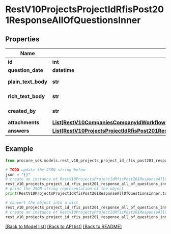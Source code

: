 # RestV10ProjectsProjectIdRfisPost201ResponseAllOfQuestionsInner


## Properties

Name | Type | Description | Notes
------------ | ------------- | ------------- | -------------
**id** | **int** | ID | [optional] 
**question_date** | **datetime** | Date | [optional] 
**plain_text_body** | **str** | Plain text body | [optional] 
**rich_text_body** | **str** | Rich text body | [optional] 
**created_by** | **str** | Creator name | [optional] 
**attachments** | [**List[RestV10CompaniesCompanyIdWorkflowPermanentLogsGet200ResponseInnerAttachmentsInner]**](RestV10CompaniesCompanyIdWorkflowPermanentLogsGet200ResponseInnerAttachmentsInner.md) | Attachments | [optional] 
**answers** | [**List[RestV10ProjectsProjectIdRfisPost201ResponseAllOfQuestionsInnerAnswersInner]**](RestV10ProjectsProjectIdRfisPost201ResponseAllOfQuestionsInnerAnswersInner.md) | Answers | [optional] 

## Example

```python
from procore_sdk.models.rest_v10_projects_project_id_rfis_post201_response_all_of_questions_inner import RestV10ProjectsProjectIdRfisPost201ResponseAllOfQuestionsInner

# TODO update the JSON string below
json = "{}"
# create an instance of RestV10ProjectsProjectIdRfisPost201ResponseAllOfQuestionsInner from a JSON string
rest_v10_projects_project_id_rfis_post201_response_all_of_questions_inner_instance = RestV10ProjectsProjectIdRfisPost201ResponseAllOfQuestionsInner.from_json(json)
# print the JSON string representation of the object
print(RestV10ProjectsProjectIdRfisPost201ResponseAllOfQuestionsInner.to_json())

# convert the object into a dict
rest_v10_projects_project_id_rfis_post201_response_all_of_questions_inner_dict = rest_v10_projects_project_id_rfis_post201_response_all_of_questions_inner_instance.to_dict()
# create an instance of RestV10ProjectsProjectIdRfisPost201ResponseAllOfQuestionsInner from a dict
rest_v10_projects_project_id_rfis_post201_response_all_of_questions_inner_from_dict = RestV10ProjectsProjectIdRfisPost201ResponseAllOfQuestionsInner.from_dict(rest_v10_projects_project_id_rfis_post201_response_all_of_questions_inner_dict)
```
[[Back to Model list]](../README.md#documentation-for-models) [[Back to API list]](../README.md#documentation-for-api-endpoints) [[Back to README]](../README.md)


